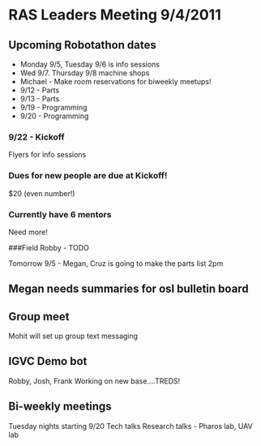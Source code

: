 # RAS Leaders Meeting 9/4/2011

## Upcoming Robotathon dates
 - Monday 9/5, Tuesday 9/6 is info sessions
 - Wed 9/7. Thursday 9/8 machine shops
 - Michael - Make room reservations for biweekly meetups!
 - 9/12 - Parts
 - 9/13 - Parts
 - 9/19 - Programming
 - 9/20 - Programming

### 9/22 - Kickoff

Flyers for info sessions

### Dues for new people are due at Kickoff!
  $20 (even number!)

### Currently have 6 mentors
  Need more!

###Field
 Robby - TODO

Tomorrow 9/5 - Megan, Cruz is going to make the parts list 2pm


## Megan needs summaries for osl bulletin board

## Group meet
  Mohit will set up group text messaging

## IGVC Demo bot
  Robby, Josh, Frank
  Working on new base....TREDS!

## Bi-weekly meetings
  Tuesday nights starting 9/20
  Tech talks
  Research talks - Pharos lab, UAV lab


